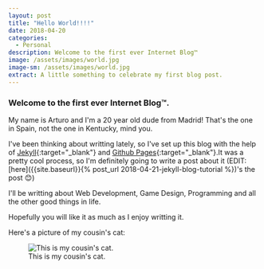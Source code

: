 ```yaml
---
layout: post
title: "Hello World!!!!"
date: 2018-04-20
categories:
  - Personal
description: Welcome to the first ever Internet Blog™
image: /assets/images/world.jpg
image-sm: /assets/images/world.jpg
extract: A little something to celebrate my first blog post.
---
```


### Welcome to the first ever Internet Blog™.

My name is Arturo and I'm a 20 year old dude from Madrid! That's the one in Spain, not the one in Kentucky, mind you.

I've been thinking about writting lately, so I've set up this blog with the help of [Jekyll](https://jekyllrb.com/){:target="_blank"} and [Github Pages](https://pages.github.com/){:target="_blank"}.It was a pretty cool process, so I'm definitely going to write a post about it (EDIT: [here]({{site.baseurl}}{% post_url 2018-04-21-jekyll-blog-tutorial %})'s the post 😊)

I'll be writting about Web Development, Game Design, Programming and all the other good things in life.

Hopefully you will like it as much as I enjoy writting it.

Here's a picture of my cousin's cat:

<figure>
  <img src="{{site.baseurl}}/assets/images/granizo.jpg" alt="This is my cousin's cat."/>
  <figcaption>This is my cousin's cat.</figcaption>
</figure>